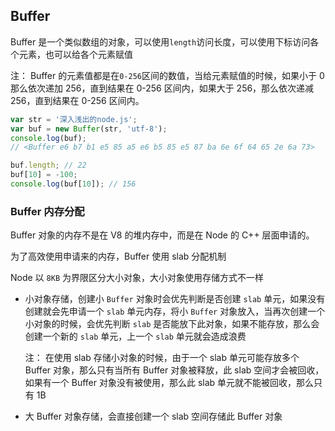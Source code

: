 ## Buffer

Buffer 是一个类似数组的对象，可以使用`length`访问长度，可以使用下标访问各个元素，也可以给各个元素赋值

注： Buffer 的元素值都是在`0-256`区间的数值，当给元素赋值的时候，如果小于 0 那么依次递加 256，直到结果在 0-256 区间内，如果大于 256，那么依次递减 256，直到结果在 0-256 区间内。

```js
var str = '深入浅出的node.js';
var buf = new Buffer(str, 'utf-8');
console.log(buf);
// <Buffer e6 b7 b1 e5 85 a5 e6 b5 85 e5 87 ba 6e 6f 64 65 2e 6a 73>

buf.length; // 22
buf[10] = -100;
console.log(buf[10]); // 156
```

### Buffer 内存分配

Buffer 对象的内存不是在 V8 的堆内存中，而是在 Node 的 C++ 层面申请的。

为了高效使用申请来的内存，Buffer 使用 slab 分配机制

Node 以 `8KB` 为界限区分大小对象，大小对象使用存储方式不一样

- 小对象存储，创建小 `Buffer` 对象时会优先判断是否创建 `slab` 单元，如果没有创建就会先申请一个 `slab` 单元内存，将小 `Buffer` 对象放入，当再次创建一个小对象的时候，会优先判断 `slab` 是否能放下此对象，如果不能存放，那么会创建一个新的 `slab` 单元，上一个 `slab` 单元就会造成浪费

  注： 在使用 slab 存储小对象的时候，由于一个 slab 单元可能存放多个 Buffer 对象，那么只有当所有 Buffer 对象被释放，此 slab 空间才会被回收，如果有一个 Buffer 对象没有被使用，那么此 slab 单元就不能被回收，那么只有 1B

- 大 Buffer 对象存储，会直接创建一个 slab 空间存储此 Buffer 对象
